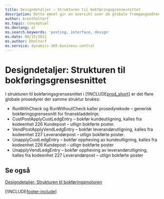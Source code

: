 ```yaml
---
title: Designdetaljer – Strukturen til bokføringsgrensesnittet
description: Dette emnet gir en oversikt over de globale fremgangsmåtene og designdetaljene i strukturen til bokføringsgrensesnittet.
author: brentholtorf
ms.topic: conceptual
ms.devlang: al
ms.search.keywords: 'posting, interface, design'
ms.date: 06/15/2021
ms.author: bholtorf
ms.service: dynamics-365-business-central
---
```

# <a name="design-details-posting-interface-structure"></a>Designdetaljer: Strukturen til bokføringsgrensesnittet
I strukturen til bokføringsgrensesnittet i [!INCLUDE[prod_short](includes/prod_short.md)] er det flere globale prosedyrer der samme struktur brukes:  
  
* RunWithCheck og RunWithoutCheck kaller prosedyrekode – generisk bokføringsgrensesnitt for finanskladdelinje.  
* CustPostApplyCustLedgEntry – bokfør kundeutligning, kalles fra kodeenhet 226 Kundepost – utlign bokførte poster.  
* VendPostApplyVendLedgEntry – bokfør leverandørutligning, kalles fra kodeenhet 227 Leverandørpost – utlign bokførte poster.  
* UnapplyCustLedgEntry – bokfør oppheving av kundeutligning, kalles fra kodeenhet 226 Kundepost – utlign bokførte poster  
* UnapplyVendLedgEntry – bokfør oppheving av leverandørutligning, kalles fra kodeenhet 227 Leverandørpost – utlign bokførte poster  
  
## <a name="see-also"></a>Se også
[Designdetaljer: Strukturen til bokføringsmotoren](design-details-posting-engine-structure.md)

[!INCLUDE[footer-include](includes/footer-banner.md)]
